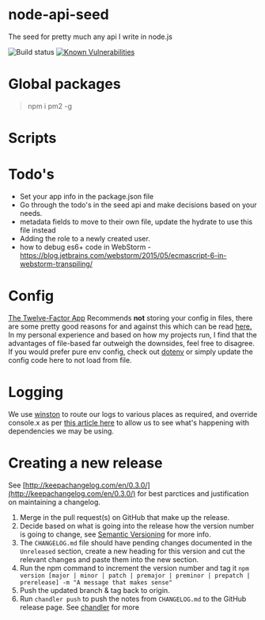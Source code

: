 # node-api-seed
The seed for pretty much any api I write in node.js

![Build status](https://travis-ci.org/eXigentCoder/node-api-seed.svg?branch=master)
[![Known Vulnerabilities](https://snyk.io/test/github/exigentcoder/node-api-seed/badge.svg)](https://snyk.io/test/github/exigentcoder/node-api-seed)

# Global packages

> npm i pm2 -g

# Scripts

# Todo's
- Set your app info in the package.json file
- Go through the todo's in the seed api and make decisions based on your needs.
- metadata fields to move to their own file, update the hydrate to use this file instead
- Adding the role to a newly created user.
- how to debug es6+ code in WebStorm - https://blog.jetbrains.com/webstorm/2015/05/ecmascript-6-in-webstorm-transpiling/

# Config
[The Twelve-Factor App](https://12factor.net/config) Recommends **not** storing your config in files, there are some pretty good reasons for and against this which can be read [here.](https://gist.github.com/telent/9742059) In my personal experience and based on how my projects run, I find that the advantages of file-based far outweigh the downsides, feel free to disagree. If you would prefer pure env config, check out [dotenv](https://www.npmjs.com/package/dotenv) or simply update the config code here to not load from file.

# Logging
We use [winston](https://github.com/winstonjs/winston) to route our logs to various places as required, and override console.x as per [this article here](http://seanmonstar.com/post/56448644049/consolelog-all-the-things) to allow us to see what's happening with dependencies we may be using.

# Creating a new release

See [http://keepachangelog.com/en/0.3.0/](http://keepachangelog.com/en/0.3.0/) for best parctices and justification on maintaining a changelog.

1. Merge in the pull request(s) on GitHub that make up the release.
1. Decide based on what is going into the release how the version number is going to change, see [Semantic Versioning](http://semver.org/) for more info.
1. The `CHANGELOG.md` file should have pending changes documented in the `Unreleased` section, create a new heading for this version and cut the relevant changes and paste them into the new section.
1. Run the npm command to increment the version number and tag it `npm version [major | minor | patch | premajor | preminor | prepatch | prerelease] -m "A message that makes sense"`
1. Push the updated branch & tag back to origin.
1. Run `chandler push` to push the notes from `CHANGELOG.md` to the GitHub release page. See [chandler](https://github.com/mattbrictson/chandler) for more